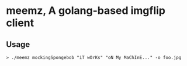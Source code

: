 # meemz, A golang-based imgflip client

## Usage
```
> ./meemz mockingSpongebob "iT wOrKs" "oN My MaChInE..." -o foo.jpg
```